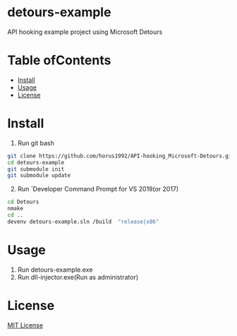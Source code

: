 # detours-example
API hooking example project using Microsoft Detours
# Table ofContents
+ [Install](#Install)
+ [Usage](#Usage)
+ [License](#License)
# Install
1. Run git bash
```bash
git clone https://github.com/horus1992/API-hooking_Microsoft-Detours.git
cd detours-example
git submodule init
git submodule update
```
2. Run `Developer Command Prompt for VS 2019(or 2017)
```bash
cd Detours
nmake
cd ..
devenv detours-example.sln /build  "release|x86"
```
# Usage
1. Run detours-example.exe
2. Run dll-injector.exe(Run as administrator)

# License
[MIT License](./LICENSE)
